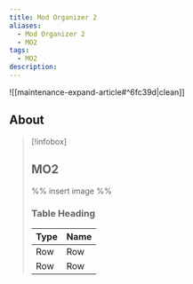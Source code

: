 ```yaml
---
title: Mod Organizer 2
aliases:
  - Mod Organizer 2
  - MO2
tags:
  - MO2
description:
---
```


![[maintenance-expand-article#^6fc39d|clean]]

## About

> [!infobox]
> 
> ## MO2
> 
> %% insert image %%
> 
> ### Table Heading
> 
> | Type | Name |
> | --- | --- |
> | Row | Row |
> | Row | Row |